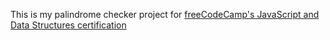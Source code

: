 This is my palindrome checker project for [freeCodeCamp's JavaScript and Data Structures certification](https://www.freecodecamp.org/learn/javascript-algorithms-and-data-structures-v8/build-a-palindrome-checker-project/build-a-palindrome-checker)
